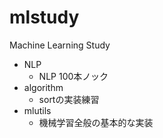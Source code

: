 # mlstudy

Machine Learning Study
- NLP
    - NLP 100本ノック
- algorithm
    - sortの実装練習
- mlutils
    - 機械学習全般の基本的な実装